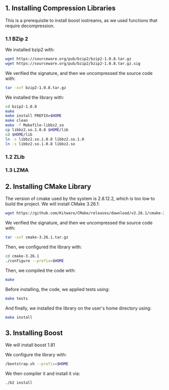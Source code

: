 
## 1. Installing Compression Libraries
This is a prerequisite to install boost iostreams, as we used functions that require decompression.

### 1.1 BZip 2
We installed bzip2 with:
```bash
wget https://sourceware.org/pub/bzip2/bzip2-1.0.8.tar.gz
wget https://sourceware.org/pub/bzip2/bzip2-1.0.8.tar.gz.sig
```

We verified the signature, and then we uncompressed the source code with:
```bash
tar -xvf bzip2-1.0.8.tar.gz
```

We installed the library with:
```bash
cd bzip2-1.0.8
make
make install PREFIX=$HOME
make clean
make -f Makefile-libbz2_so
cp libbz2.so.1.0.8 $HOME/lib
cd $HOME/lib
ln -s libbz2.so.1.0.8 libbz2.so.1.0
ln -s libbz2.so.1.0.8 libbz2.so
```

### 1.2 ZLib

### 1.3 LZMA


## 2. Installing CMake Library

The version of cmake used by the system is 2.8.12.2, which is too low to build the project.
We will install CMake 3.26.1:
```bash
wget https://github.com/Kitware/CMake/releases/download/v3.26.1/cmake-3.26.1.tar.gz
```

We verified the signature, and then we uncompressed the source code with:
```bash
tar -xvf cmake-3.26.1.tar.gz
```

Then, we configured the library with:
```bash
cd cmake-3.26.1
./configure --prefix=$HOME
```

Then, we compiled the code with:
```bash
make
```

Before installing, the code, we applied tests using:
```bash
make tests
```

And finally, we installed the library on the user's home directory using:
```bash
make install
```

## 3. Installing Boost
We will install boost 1.81

We configure the library with:
```bash
/bootstrap.sh --prefix=$HOME
```

We then compiler it and install it via:
```bash
./b2 install
```



